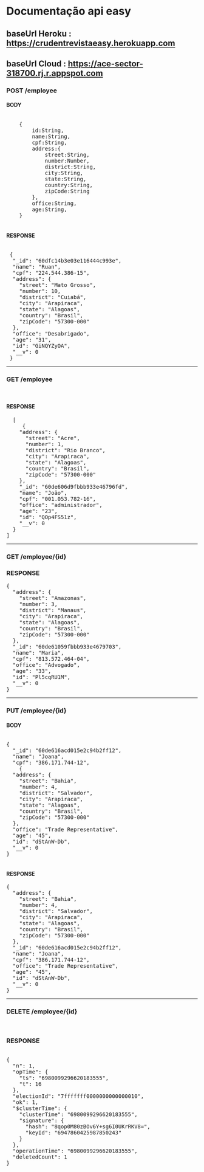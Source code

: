 # Documentação api easy

## baseUrl Heroku : https://crudentrevistaeasy.herokuapp.com

## baseUrl Cloud : https://ace-sector-318700.rj.r.appspot.com

### POST /employee
#### BODY

<pre> 
    {
        id:String,
        name:String,
        cpf:String,
        address:{
            street:String,
            number:Number,
            district:String,
            city:String,
            state:String,
            country:String, 
            zipCode:String           
        },
        office:String,
        age:String,
    }
 </pre>

#### RESPONSE

<pre> 
 {
  "_id": "60dfc14b3e03e116444c993e",
  "name": "Ruan",
  "cpf": "224.544.386-15",
  "address": {
    "street": "Mato Grosso",
    "number": 10,
    "district": "Cuiabá",
    "city": "Arapiraca",
    "state": "Alagoas",
    "country": "Brasil",
    "zipCode": "57300-000"
  },
  "office": "Desabrigado",
  "age": "31",
  "id": "GiNQYZyOA",
  "__v": 0
 }
</pre>

---

### GET /employee

 <br />

#### RESPONSE

 <pre>
  [
     {
    "address": {
      "street": "Acre",
      "number": 1,
      "district": "Rio Branco",
      "city": "Arapiraca",
      "state": "Alagoas",
      "country": "Brasil",
      "zipCode": "57300-000"
    },
    "_id": "60de606d9fbbb933e46796fd",
    "name": "João",
    "cpf": "001.053.782-16",
    "office": "administrador",
    "age": "23",
    "id": "QOp4FS51z",
    "__v": 0
  }
]
</pre>

---

### GET /employee/{id}

### RESPONSE

<pre>
{
  "address": {
    "street": "Amazonas",
    "number": 3,
    "district": "Manaus",
    "city": "Arapiraca",
    "state": "Alagoas",
    "country": "Brasil",
    "zipCode": "57300-000"
  },
  "_id": "60de61059fbbb933e4679703",
  "name": "Maria",
  "cpf": "813.572.464-04",
  "office": "Advogado",
  "age": "33",
  "id": "Pl5cqRU1M",
  "__v": 0
}
</pre>

---

### PUT /employee/{id}
#### BODY
<pre> 
{
  "_id": "60de616acd015e2c94b2ff12",
  "name": "Joana",
  "cpf": "386.171.744-12",
    {
  "address": {
    "street": "Bahia",
    "number": 4,
    "district": "Salvador",
    "city": "Arapiraca",
    "state": "Alagoas",
    "country": "Brasil",
    "zipCode": "57300-000"
  },
  "office": "Trade Representative",
  "age": "45",
  "id": "dStAnW-Db",
  "__v": 0
}

</pre>
 
#### RESPONSE

 <pre>
{
  "address": {
    "street": "Bahia",
    "number": 4,
    "district": "Salvador",
    "city": "Arapiraca",
    "state": "Alagoas",
    "country": "Brasil",
    "zipCode": "57300-000"
  },
  "_id": "60de616acd015e2c94b2ff12",
  "name": "Joana",
  "cpf": "386.171.744-12",
  "office": "Trade Representative",
  "age": "45",
  "id": "dStAnW-Db",
  "__v": 0
}
</pre>

---

### DELETE /employee/{id}

<br />

### RESPONSE

<pre>

{
  "n": 1,
  "opTime": {
    "ts": "6980099296620183555",
    "t": 16
  },
  "electionId": "7fffffff0000000000000010",
  "ok": 1,
  "$clusterTime": {
    "clusterTime": "6980099296620183555",
    "signature": {
      "hash": "8qop0M80zBOv6Y+sg6I0UKrRKV8=",
      "keyId": "6947860425987850243"
    }
  },
  "operationTime": "6980099296620183555",
  "deletedCount": 1
}
 </pre>
